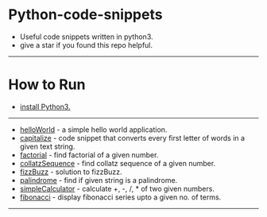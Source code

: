 # Python-code-snippets
* Useful code snippets written in python3.
* give a star if you found this repo helpful.
---
# How to Run
* [install Python3.](https://www.python.org/downloads/)
---
* [helloWorld](../master/helloWorld/helloWorld.py) - a simple hello world application.
* [capitalize](../master/capitalize/capitalize.py) - code snippet that converts every first letter of words in a given text string.
* [factorial](../master/factorial/factorial.py) - find factorial of a given number.
* [collatzSequence](../master/collatzSequence/collatzSequence.py) - find collatz sequence of a given number.
* [fizzBuzz](../master/fizzBuzz/fizzBuzz.py) - solution to fizzBuzz.
* [palindrome](../master/palindrome/palindrome.py) - find if given string is a palindrome.
* [simpleCalculator](../master/simpleCalculator/simpleCalculator.py) - calculate +, -, /, * of two given numbers.
* [fibonacci](../master/simpleCalculator/fibonacci.py) - display fibonacci series upto a given no. of terms.
---
